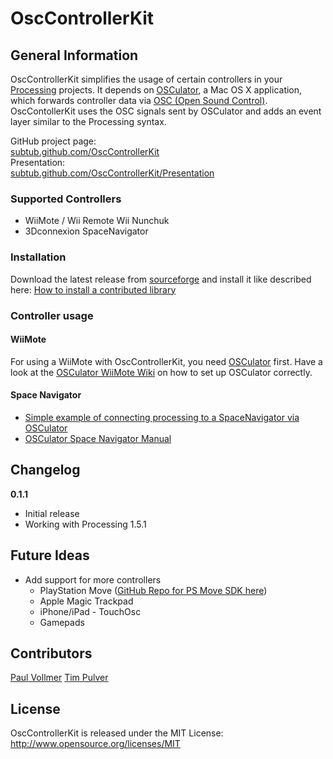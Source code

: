 # OscControllerKit  

## General Information  
OscControllerKit simplifies the usage of certain controllers in your [Processing](processing.org) projects. It depends on [OSCulator](http://www.osculator.net), a Mac OS X application, which forwards controller data via [OSC (Open Sound Control)](http://opensoundcontrol.org/introduction-osc). OscContollerKit uses the OSC signals sent by OSCulator and adds an event layer similar to the Processing syntax.

GitHub project page:  
[subtub.github.com/OscControllerKit](http://subtub.github.com/OscControllerKit)    
Presentation:  
[subtub.github.com/OscControllerKit/Presentation](http://subtub.github.com/OscControllerKit/Presentation)  

### Supported Controllers
- WiiMote / Wii Remote Wii Nunchuk
- 3Dconnexion SpaceNavigator

### Installation
Download the latest release from [sourceforge](https://sourceforge.net/projects/osckit/files/) and install it like described here: [How to install a contributed library](http://wiki.processing.org/w/How_to_Install_a_Contributed_Library)

### Controller usage

#### WiiMote
For using a WiiMote with OscControllerKit, you need [OSCulator](http://www.osculator.net) first. Have a look at the [OSCulator WiiMote Wiki](http://www.osculator.net/doc/faq:wiimote) on how to set up OSCulator correctly. 

#### Space Navigator
- [Simple example of connecting processing to a SpaceNavigator via OSCulator](https://gist.github.com/100144)
- [OSCulator Space Navigator Manual](http://www.osculator.net/doc/manual:spacenavigator)

## Changelog  
**0.1.1**  
- Initial release
- Working with Processing 1.5.1
 
## Future Ideas
- Add support for more controllers
  - PlayStation Move ([GitHub Repo for PS Move SDK here](https://github.com/thp/psmoveapi))  
  - Apple Magic Trackpad  
  - iPhone/iPad - TouchOsc  
  - Gamepads  

## Contributors  
[Paul Vollmer](http://wrong-entertainment.com)
[Tim Pulver](http://timpulver.de)

## License  
OscControllerKit is released under the MIT License: http://www.opensource.org/licenses/MIT    
